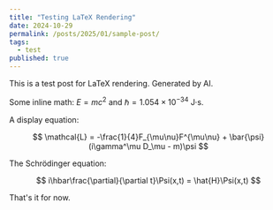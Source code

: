 ```yaml
---
title: "Testing LaTeX Rendering"
date: 2024-10-29
permalink: /posts/2025/01/sample-post/
tags:
  - test
published: true
---
```


This is a test post for LaTeX rendering. Generated by AI.

Some inline math: $E = mc^2$ and $\hbar = 1.054 \times 10^{-34}$ J·s.

A display equation:

$$
\mathcal{L} = -\frac{1}{4}F_{\mu\nu}F^{\mu\nu} + \bar{\psi}(i\gamma^\mu D_\mu - m)\psi
$$

The Schrödinger equation:

$$
i\hbar\frac{\partial}{\partial t}\Psi(x,t) = \hat{H}\Psi(x,t)
$$

That's it for now.